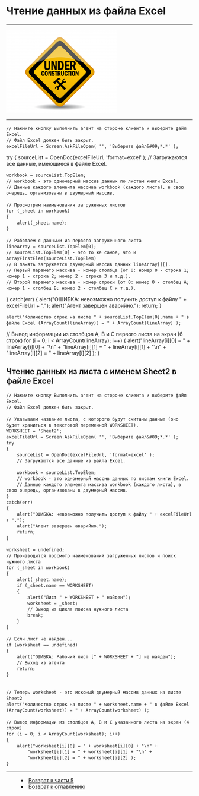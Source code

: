 # Чтение данных из файла Excel
***

![](underconstruction.png)

---

	// Нажмите кнопку Выполнить агент на стороне клиента и выберите файл Excel.
	// Файл Excel должен быть закрыт.
	excelFileUrl = Screen.AskFileOpen( '', 'Выберите файл&#09;*.*' );
try
{
	sourceList = OpenDoc(excelFileUrl, 'format=excel' );
	// Загружаются все данные, имеющиеся в файле Excel.

	workbook = sourceList.TopElem;
	// workbook - это одномерный массив данных по листам книги Excel.
	// Данные каждого элемента массива workbook (каждого листа), в свою очередь, организованы в двумерный массив.

	// Просмотрим наименования загруженных листов
	for (_sheet in workbook)
	{
		alert(_sheet.name);
	}

	// Работаем с данными из первого загруженного листа
	lineArray = sourceList.TopElem[0];
	// sourceList.TopElem[0] - это то же самое, что и ArrayFirstElem(sourceList.TopElem)
	// В память загружается двумерный массив данных lineArray[][].
	// Первый параметр массива - номер столбца (от 0: номер 0 - строка 1; номер 1 - строка 2; номер 2 - строка 3 и т.д.).
	// Второй параметр массива - номер строки (от 0: номер 0 - столбец A; номер 1 - столбец B; номер 2 - столбец C и т.д.).
}
catch(err)
{
	alert("ОШИБКА: невозможно получить доступ к файлу " + excelFileUrl + ".");
	alert("Агент завершен аварийно.");
	return;
} 

	alert("Количество строк на листе " + sourceList.TopElem[0].name + " в файле Excel (ArrayCount(lineArray)) = " + ArrayCount(lineArray) );

// Вывод информации из столбцов A, B и С первого листа на экран (6 строк)
for (i = 0; i < ArrayCount(lineArray); i++)
{
	alert("lineArray[i][0] = " + lineArray[i][0] + "\n" + 
		"lineArray[i][1] = " + lineArray[i][1] + "\n" + 
		"lineArray[i][2] = " + lineArray[i][2] );
}



## Чтение данных из листа с именем Sheet2 в файле Excel

	// Нажмите кнопку Выполнить агент на стороне клиента и выберите файл Excel.
	// Файл Excel должен быть закрыт.

	// Указываем название листа, с которого будут считаны данные (оно будет храниться в текстовой переменной WORKSHEET).
	WORKSHEET = 'Sheet2';
	excelFileUrl = Screen.AskFileOpen( '', 'Выберите файл&#09;*.*' );
	try
	{
		sourceList = OpenDoc(excelFileUrl, 'format=excel' );
		// Загружаются все данные из файла Excel.

		workbook = sourceList.TopElem;
		// workbook - это одномерный массив данных по листам книги Excel.
		// Данные каждого элемента массива workbook (каждого листа), в свою очередь, организованы в двумерный массив.
	}
	catch(err)
	{
		alert("ОШИБКА: невозможно получить доступ к файлу " + excelFileUrl + ".");
		alert("Агент завершен аварийно.");
		return;
	}

	worksheet = undefined;
	// Производится просмотр наименований загруженных листов и поиск нужного листа 
	for (_sheet in workbook)
	{
		alert(_sheet.name);
		if (_sheet.name == WORKSHEET)	
		{
			alert("Лист " + WORKSHEET + " найден");
			worksheet = _sheet;
			// Выход из цикла поиска нужного листа
			break;
		}
	}

	// Если лист не найден...
	if (worksheet == undefined)
	{
		alert("ОШИБКА: Рабочий лист [" + WORKSHEET + "] не найден");
		// Выход из агента
		return;
	}


	// Теперь worksheet - это искомый двумерный массив данных на листе Sheet2
	alert("Количество строк на листе " + worksheet.name + " в файле Excel (ArrayCount(worksheet)) = " + ArrayCount(worksheet) );

	// Вывод информации из столбцов A, B и С указанного листа на экран (4 строк)
	for (i = 0; i < ArrayCount(worksheet); i++)
	{
		alert("worksheet[i][0] = " + worksheet[i][0] + "\n" + 
			"worksheet[i][1] = " + worksheet[i][1] + "\n" + 
			"worksheet[i][2] = " + worksheet[i][2] );
	}




 


***



<dd><li> <a href="5_practical_realization.md"> Возврат к части 5</a></dd>



<dd><li> <a href="README.md"> Возврат к оглавлению</a></dd>
